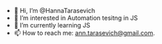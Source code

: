 - 👋 Hi, I’m @HannaTarasevich
- 👀 I’m interested in Automation tesitng in JS
- 🌱 I’m currently learning JS
- 📫 How to reach me: ann.tarasevich@gmail.com.

<!---
HannaTarasevich/HannaTarasevich is a ✨ special ✨ repository because its `README.md` (this file) appears on your GitHub profile.
You can click the Preview link to take a look at your changes.
--->
